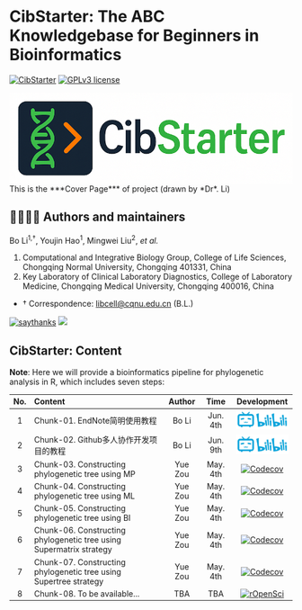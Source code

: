 # CibStarter: The ABC Knowledgebase for Beginners in Bioinformatics # 

[![CibStarter](https://img.shields.io/badge/CibStarter-black?style=for-the-badge&logo=icq&logolColor=42F425)](https://github.com/libcell/CibStarter) 
[![GPLv3 license](https://img.shields.io/badge/License-GPLv3-red.svg)](http://perso.crans.org/besson/LICENSE.html)

<img src = "img/CibStarter.png" width = "600" align = "middle"> 
This is the ***Cover Page*** of project (drawn by *Dr*. Li)

## 👩‍🏫👨‍🏫 Authors and maintainers 

Bo Li<sup>1,†</sup>, Youjin Hao<sup>1</sup>, Mingwei Liu<sup>2</sup>, *et al.*

1) Computational and Integrative Biology Group, College of Life Sciences, Chongqing Normal University, Chongqing 401331, China
2) Key Laboratory of Clinical Laboratory Diagnostics, College of Laboratory Medicine, Chongqing Medical University, Chongqing 400016, China

- †	Correspondence: libcell@cqnu.edu.cn (B.L.)

[![saythanks](https://img.shields.io/badge/say-thanks-ff69b4.svg)](https://libcell.github.io)
[![](https://img.shields.io/badge/follow%20me%20on-WeChat-green.svg)](https://libcell.github.io)

## **CibStarter**: Content 

**Note**: Here we will provide a bioinformatics pipeline for phylogenetic analysis in R, which includes seven steps: 

| No. | Content | Author | Time | Development |
| :----: | :---- | :----: | :----: | :----: |
| 1 | Chunk-01. EndNote简明使用教程 | Bo Li | Jun. 4th | [<img src="img/bilibili.png" alt="Bilibili" width="100"/>](https://www.bilibili.com/video/BV1MvjzzDEgJ/?spm_id_from=333.337.search-card.all.click) |
| 2 | Chunk-02. Github多人协作开发项目的教程 | Bo Li | Jun. 9th | [<img src="img/bilibili.png" alt="Bilibili" width="100"/>](https://www.bilibili.com/video/BV1o7411U7j6/?spm_id_from=333.337.search-card.all.click&vd_source=0a507793fe0feba9d59b2caecb7c95d9) |
| 3 | Chunk-03. Constructing phylogenetic tree using MP | Yue Zou | May. 4th | [![Codecov](https://codecov.io/github/ropensci/drake/coverage.svg?branch=master)](https://codecov.io/github/ropensci/drake?branch=master) |
| 4 | Chunk-04. Constructing phylogenetic tree using ML | Yue Zou | May. 4th | [![Codecov](https://codecov.io/github/ropensci/drake/coverage.svg?branch=master)](https://codecov.io/github/ropensci/drake?branch=master) |
| 5 | Chunk-05. Constructing phylogenetic tree using BI | Yue Zou | May. 4th | [![Codecov](https://codecov.io/github/ropensci/drake/coverage.svg?branch=master)](https://codecov.io/github/ropensci/drake?branch=master) |
| 6 | Chunk-06. Constructing phylogenetic tree using Supermatrix strategy | Yue Zou | May. 4th | [![Codecov](https://codecov.io/github/ropensci/drake/coverage.svg?branch=master)](https://codecov.io/github/ropensci/drake?branch=master) |
| 7 | Chunk-07. Constructing phylogenetic tree using Supertree strategy | Yue Zou | May. 4th | [![Codecov](https://codecov.io/github/ropensci/drake/coverage.svg?branch=master)](https://codecov.io/github/ropensci/drake?branch=master) |
| 8 | Chunk-08. To be available... | TBA | TBA | [![rOpenSci](https://badges.ropensci.org/156_status.svg)](https://github.com/ropensci/onboarding/issues/156) |